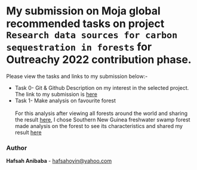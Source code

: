 # My submission on Moja global recommended  tasks on project `Research data sources for carbon sequestration in forests` for Outreachy 2022 contribution phase.


Please view the tasks and links to my submission below:-
* Task 0- Git & Github
     Description on my interest in the selected project. The link to my submission is [here](https://github.com/Hafsah2020/Outreachy_Hafsah_Anibaba_2022/blob/main/README.md)
* Task 1- Make analysis on favourite forest
  <br><br>For this analysis after viewing all forests around the world and sharing the result [here](https://github.com/Hafsah2020/mentorship-outreachy/blob/moja-global-main/outreachy/Southern_New_Guinea_freshwater_swamp_forest_analysis/Global_analysis_of_all_forests_in_the_world.md),  I chose Southern New Guinea freshwater swamp forest made analysis on the forest to see its characteristics and shared my result [here](https://github.com/Hafsah2020/mentorship-outreachy/blob/moja-global-main/outreachy/Southern_New_Guinea_freshwater_swamp_forest_analysis/Southern_New_Guinea_freshwater_swamp_forest.md) 
  



### Author

<b>Hafsah Anibaba</b> - hafsahoyin@yahoo.com
